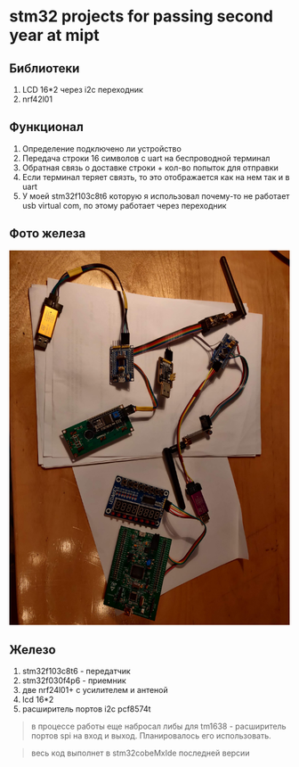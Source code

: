 # stm32 projects for passing second year at mipt

## Библиотеки
1. LCD 16*2 через i2c переходник
2. nrf42l01

## Функционал
1. Определение подключено ли устройство
2. Передача строки 16 символов с uart на беспроводной терминал
3. Обратная связь о доставке строки + кол-во попыток для отправки
4. Если терминал теряет связть, то это отображается как на нем так и в uart
5. У моей stm32f103c8t6 которую я использовал почему-то не работает usb virtual com, по этому работает через переходник

## Фото железа
![](hardware.jpg)

## Железо
1. stm32f103c8t6 - передатчик
2. stm32f030f4p6 - приемник
3. две nrf24l01+ с усилителем и антеной
4. lcd 16*2
5. расширитель портов i2c pcf8574t

> в процессе работы еще набросал либы для tm1638 - расширитель портов spi на вход и выход. Планировалось его использовать.

> весь код выполнет в stm32cobeMxIde последней версии